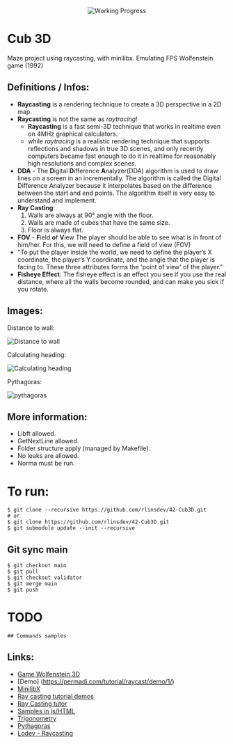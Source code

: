 
<div align="center">

<p align="center">

<!-- <img src="https://game.42sp.org.br/static/assets/achievements/philosophersn.png" alt="Philosophers" /> -->
<img src="https://i2.wp.com/www.aponia-dental-center.com/fachzahnarztliche-praxis/wp-content/uploads/2014/01/work-in-progress.png?fit=286%2C253" alt="Working Progress" />
</p>

</div>

# Cub 3D
Maze project using raycasting, with minilibx.
Emulating FPS Wolfenstein game (1992)


## Definitions / Infos:
* **Raycasting** is a rendering technique to create a 3D perspective in a 2D map.
* **Raycasting** is not the same as *raytracing*!
	- **Raycasting** is a fast semi-3D technique that works in realtime even on 4MHz graphical calculators.
	- while *raytracing* is a realistic rendering technique that supports reflections and shadows in true 3D scenes, and only recently computers became fast enough to do it in realtime for reasonably high resolutions and complex scenes.
* **DDA** - The **D**igital **D**ifference **A**nalyzer(DDA) algorithm is used to draw lines on a screen in an incrementally. The algorithm is called the Digital Difference Analyzer because it interpolates based on the difference between the start and end points. The algorithm itself is very easy to understand and implement.
* **Ray Casting**:
	1. Walls are always at 90° angle with the floor.
	2. Walls are made of cubes that have the same size.
	3. Floor is always flat.
* **FOV** - **F**ield **o**f **V**iew The player should be able to see what is in front of him/her. For this, we will need to define a field of view (FOV)
*  "To put the player inside the world, we need to define the player’s X coordinate, the player’s Y coordinate, and the angle that the player is facing to. These three attributes forms the 'point of view' of the player."
* **Fisheye Effect**: The fisheye effect is an effect you see if you use the real distance, where all the walls become rounded, and can make you sick if you rotate.

## Images:
Distance to wall:

![Distance to wall](https://permadi.com/tutorial/raycast/images/figure17.gif)

Calculating heading:

![Calculating heading](http://gamecodeschool.com/wp-content/uploads/2015/06/simple_game_graphics_movement_without_trigonometric_functions.png)

Pythagoras:

![pythagoras](https://upload.wikimedia.org/wikipedia/commons/3/39/Animated_gif_version_of_SVG_of_rearrangement_proof_of_Pythagorean_theorem.gif)


## More information:

* Libft allowed.
* GetNextLine allowed.
* Folder structure apply (managed by Makefile).
* No leaks are allowed.
* Norma must be run.

 # To run:
```
$ git clone --recursive https://github.com/rlinsdev/42-Cub3D.git
# or
$ git clone https://github.com/rlinsdev/42-Cub3D.git
$ git submodule update --init --recursive
```

## Git sync main
```
$ git checkout main
$ git pull
$ git checkout validator
$ git merge main
$ git push
```
 # TODO

```
## Commands samples
```


## Links:


* [Game Wolfenstein 3D](http://users.atw.hu/wolf3d/)
* [Demo] (https://permadi.com/tutorial/raycast/demo/1/)
* [MinilibX](https://harm-smits.github.io/42docs/libs/minilibx)
* [Ray casting tutorial demos](https://github.com/permadi-com/ray-cast/tree/master/)
* [Ray Casting tutor](https://permadi.com/1996/05/ray-casting-tutorial-table-of-contents/)
* [Samples in js/HTML](https://github.com/permadi-com/ray-cast/tree/master/)
* [Trigonometry](https://en.wikipedia.org/wiki/Trigonometry)
* [Pythagoras](https://matematicabasica.net/teorema-de-pitagoras/)
* [Lodev - Raycasting](https://lodev.org/cgtutor/raycasting.html)

